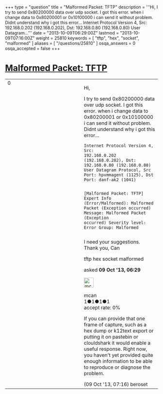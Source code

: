 +++
type = "question"
title = "Malformed Packet: TFTP"
description = '''Hi,  I try to send 0x80200000 data over udp socket. I got this error. when i change data to 0x80200001 or 0x10100000 i can send it without problem. Didnt understand why i got this error... Internet Protocol Version 4, Src: 192.168.0.202 (192.168.0.202), Dst: 192.168.0.80 (192.168.0.80) User Datagram...'''
date = "2013-10-09T06:29:00Z"
lastmod = "2013-10-09T07:16:00Z"
weight = 25810
keywords = [ "tftp", "hex", "socket", "malformed" ]
aliases = [ "/questions/25810" ]
osqa_answers = 0
osqa_accepted = false
+++

<div class="headNormal">

# [Malformed Packet: TFTP](/questions/25810/malformed-packet-tftp)

</div>

<div id="main-body">

<div id="askform">

<table id="question-table" style="width:100%;"><colgroup><col style="width: 50%" /><col style="width: 50%" /></colgroup><tbody><tr class="odd"><td style="width: 30px; vertical-align: top"><div class="vote-buttons"><span id="post-25810-upvote" class="ajax-command post-vote up" rel="nofollow" title="I like this post (click again to cancel)"> </span><div id="post-25810-score" class="post-score" title="current number of votes">0</div><span id="post-25810-downvote" class="ajax-command post-vote down" rel="nofollow" title="I dont like this post (click again to cancel)"> </span> <span id="favorite-mark" class="ajax-command favorite-mark" rel="nofollow" title="mark/unmark this question as favorite (click again to cancel)"> </span><div id="favorite-count" class="favorite-count"></div></div></td><td><div id="item-right"><div class="question-body"><p>Hi,</p><p>I try to send 0x80200000 data over udp socket. I got this error. when i change data to 0x80200001 or 0x10100000 i can send it without problem. Didnt understand why i got this error...</p><pre><code>Internet Protocol Version 4, Src:
192.168.0.202 (192.168.0.202), Dst: 192.168.0.80 (192.168.0.80) User Datagram Protocol, Src Port: hpvmmagent (1125), Dst Port: danf-ak2 (1041)

[Malformed Packet: TFTP] Expert Info (Error/Malformed): Malformed Packet (Exception occurred) Message: Malformed Packet (Exception occurred) Severity level: Error Group: Malformed</code></pre><p>I need your suggestions. Thank you, Can</p></div><div id="question-tags" class="tags-container tags"><span class="post-tag tag-link-tftp" rel="tag" title="see questions tagged &#39;tftp&#39;">tftp</span> <span class="post-tag tag-link-hex" rel="tag" title="see questions tagged &#39;hex&#39;">hex</span> <span class="post-tag tag-link-socket" rel="tag" title="see questions tagged &#39;socket&#39;">socket</span> <span class="post-tag tag-link-malformed" rel="tag" title="see questions tagged &#39;malformed&#39;">malformed</span></div><div id="question-controls" class="post-controls"></div><div class="post-update-info-container"><div class="post-update-info post-update-info-user"><p>asked <strong>09 Oct '13, 06:29</strong></p><img src="https://secure.gravatar.com/avatar/a28a522e4bc5245b48ddf889597027d9?s=32&amp;d=identicon&amp;r=g" class="gravatar" width="32" height="32" alt="mcan&#39;s gravatar image" /><p><span>mcan</span><br />
<span class="score" title="1 reputation points">1</span><span title="1 badges"><span class="badge1">●</span><span class="badgecount">1</span></span><span title="1 badges"><span class="silver">●</span><span class="badgecount">1</span></span><span title="1 badges"><span class="bronze">●</span><span class="badgecount">1</span></span><br />
<span class="accept_rate" title="Rate of the user&#39;s accepted answers">accept rate:</span> <span title="mcan has no accepted answers">0%</span></p></div></div><div id="comments-container-25810" class="comments-container"><span id="25815"></span><div id="comment-25815" class="comment"><div id="post-25815-score" class="comment-score"></div><div class="comment-text"><p>If you can provide that one frame of capture, such as a hex dump or k12text export or putting it on pastebin or clouldshark it would enable a useful response. Right now, you haven't yet provided quite enough information to be able to reproduce or diagnose the problem.</p></div><div id="comment-25815-info" class="comment-info"><span class="comment-age">(09 Oct '13, 07:16)</span> <span class="comment-user userinfo">beroset</span></div></div></div><div id="comment-tools-25810" class="comment-tools"></div><div class="clear"></div><div id="comment-25810-form-container" class="comment-form-container"></div><div class="clear"></div></div></td></tr></tbody></table>

</div>

</div>

